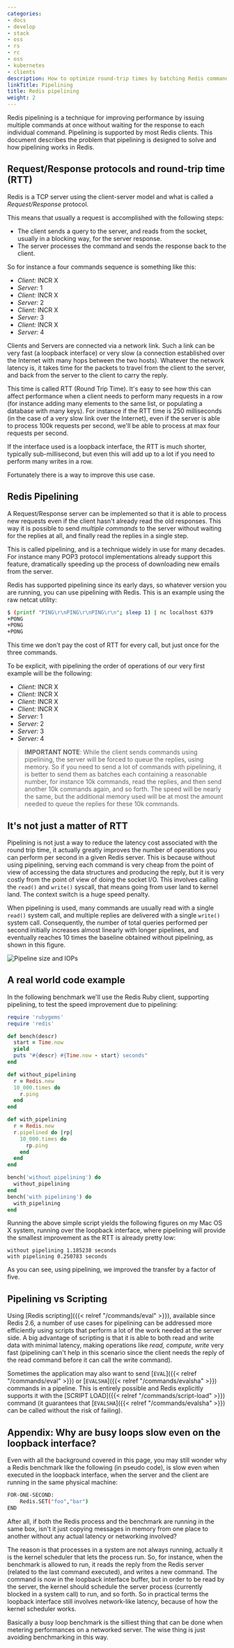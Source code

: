 ```yaml
---
categories:
- docs
- develop
- stack
- oss
- rs
- rc
- oss
- kubernetes
- clients
description: How to optimize round-trip times by batching Redis commands
linkTitle: Pipelining
title: Redis pipelining
weight: 2
---
```


Redis pipelining is a technique for improving performance by issuing multiple commands at once without waiting for the response to each individual command. Pipelining is supported by most Redis clients. This document describes the problem that pipelining is designed to solve and how pipelining works in Redis.

## Request/Response protocols and round-trip time (RTT)

Redis is a TCP server using the client-server model and what is called a *Request/Response* protocol.

This means that usually a request is accomplished with the following steps:

* The client sends a query to the server, and reads from the socket, usually in a blocking way, for the server response.
* The server processes the command and sends the response back to the client.

So for instance a four commands sequence is something like this:

 * *Client:* INCR X
 * *Server:* 1
 * *Client:* INCR X
 * *Server:* 2
 * *Client:* INCR X
 * *Server:* 3
 * *Client:* INCR X
 * *Server:* 4

Clients and Servers are connected via a network link.
Such a link can be very fast (a loopback interface) or very slow (a connection established over the Internet with many hops between the two hosts).
Whatever the network latency is, it takes time for the packets to travel from the client to the server, and back from the server to the client to carry the reply.

This time is called RTT (Round Trip Time).
It's easy to see how this can affect performance when a client needs to perform many requests in a row (for instance adding many elements to the same list, or populating a database with many keys).
For instance if the RTT time is 250 milliseconds (in the case of a very slow link over the Internet), even if the server is able to process 100k requests per second, we'll be able to process at max four requests per second.

If the interface used is a loopback interface, the RTT is much shorter, typically sub-millisecond, but even this will add up to a lot if you need to perform many writes in a row.

Fortunately there is a way to improve this use case.

## Redis Pipelining

A Request/Response server can be implemented so that it is able to process new requests even if the client hasn't already read the old responses.
This way it is possible to send *multiple commands* to the server without waiting for the replies at all, and finally read the replies in a single step.

This is called pipelining, and is a technique widely in use for many decades.
For instance many POP3 protocol implementations already support this feature, dramatically speeding up the process of downloading new emails from the server.

Redis has supported pipelining since its early days, so whatever version you are running, you can use pipelining with Redis.
This is an example using the raw netcat utility:

```bash 
$ (printf "PING\r\nPING\r\nPING\r\n"; sleep 1) | nc localhost 6379
+PONG
+PONG
+PONG
```

This time we don't pay the cost of RTT for every call, but just once for the three commands.

To be explicit, with pipelining the order of operations of our very first example will be the following:

 * *Client:* INCR X
 * *Client:* INCR X
 * *Client:* INCR X
 * *Client:* INCR X
 * *Server:* 1
 * *Server:* 2
 * *Server:* 3
 * *Server:* 4

> **IMPORTANT NOTE**: While the client sends commands using pipelining, the server will be forced to queue the replies, using memory. So if you need to send a lot of commands with pipelining, it is better to send them as batches each containing a reasonable number, for instance 10k commands, read the replies, and then send another 10k commands again, and so forth. The speed will be nearly the same, but the additional memory used will be at most the amount needed to queue the replies for these 10k commands.

## It's not just a matter of RTT

Pipelining is not just a way to reduce the latency cost associated with the
round trip time, it actually greatly improves the number of operations
you can perform per second in a given Redis server.
This is because without using pipelining, serving each command is very cheap from
the point of view of accessing the data structures and producing the reply,
but it is very costly from the point of view of doing the socket I/O. This
involves calling the `read()` and `write()` syscall, that means going from user
land to kernel land.
The context switch is a huge speed penalty.

When pipelining is used, many commands are usually read with a single `read()`
system call, and multiple replies are delivered with a single `write()` system
call. Consequently, the number of total queries performed per second
initially increases almost linearly with longer pipelines, and eventually
reaches 10 times the baseline obtained without pipelining, as shown in this figure.

![Pipeline size and IOPs](pipeline_iops.png)

## A real world code example


In the following benchmark we'll use the Redis Ruby client, supporting pipelining, to test the speed improvement due to pipelining:

```ruby
require 'rubygems'
require 'redis'

def bench(descr)
  start = Time.now
  yield
  puts "#{descr} #{Time.now - start} seconds"
end

def without_pipelining
  r = Redis.new
  10_000.times do
    r.ping
  end
end

def with_pipelining
  r = Redis.new
  r.pipelined do |rp|
    10_000.times do
      rp.ping
    end
  end
end

bench('without pipelining') do
  without_pipelining
end
bench('with pipelining') do
  with_pipelining
end
```

Running the above simple script yields the following figures on my Mac OS X system, running over the loopback interface, where pipelining will provide the smallest improvement as the RTT is already pretty low:

```
without pipelining 1.185238 seconds
with pipelining 0.250783 seconds
```
As you can see, using pipelining, we improved the transfer by a factor of five.

## Pipelining vs Scripting

Using [Redis scripting]({{< relref "/commands/eval" >}}), available since Redis 2.6, a number of use cases for pipelining can be addressed more efficiently using scripts that perform a lot of the work needed at the server side.
A big advantage of scripting is that it is able to both read and write data with minimal latency, making operations like *read, compute, write* very fast (pipelining can't help in this scenario since the client needs the reply of the read command before it can call the write command).

Sometimes the application may also want to send [`EVAL`]({{< relref "/commands/eval" >}}) or [`EVALSHA`]({{< relref "/commands/evalsha" >}}) commands in a pipeline. 
This is entirely possible and Redis explicitly supports it with the [SCRIPT LOAD]({{< relref "/commands/script-load" >}}) command (it guarantees that [`EVALSHA`]({{< relref "/commands/evalsha" >}}) can be called without the risk of failing).

## Appendix: Why are busy loops slow even on the loopback interface?

Even with all the background covered in this page, you may still wonder why
a Redis benchmark like the following (in pseudo code), is slow even when
executed in the loopback interface, when the server and the client are running
in the same physical machine:

```sh
FOR-ONE-SECOND:
    Redis.SET("foo","bar")
END
```

After all, if both the Redis process and the benchmark are running in the same
box, isn't it just copying messages in memory from one place to another without
any actual latency or networking involved?

The reason is that processes in a system are not always running, actually it is
the kernel scheduler that lets the process run. 
So, for instance, when the benchmark is allowed to run, it reads the reply from the Redis server (related to the last command executed), and writes a new command.
The command is now in the loopback interface buffer, but in order to be read by the server, the kernel should schedule the server process (currently blocked in a system call)
to run, and so forth.
So in practical terms the loopback interface still involves network-like latency, because of how the kernel scheduler works.

Basically a busy loop benchmark is the silliest thing that can be done when
metering performances on a networked server. The wise thing is just avoiding
benchmarking in this way.
